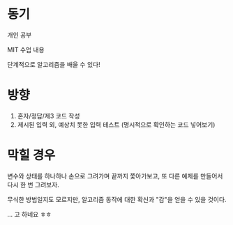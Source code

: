 # 동기
개인 공부

MIT 수업 내용

단계적으로 알고리즘을 배울 수 있다!



# 방향
1. 혼자/정답/제3 코드 작성
2. 제시된 입력 외, 예상치 못한 입력 테스트 (명시적으로 확인하는 코드 넣어보기)



# 막힐 경우
변수와 상태를 하나하나 손으로 그려가며 끝까지 쫓아가보고, 또 다른 예제를 만들어서 다시 한 번 그려보자.

무식한 방법일지도 모르지만, 알고리즘 동작에 대한 확신과 "감"을 얻을 수 있을 것이다.

... 고 하네요 ㅎㅎ
